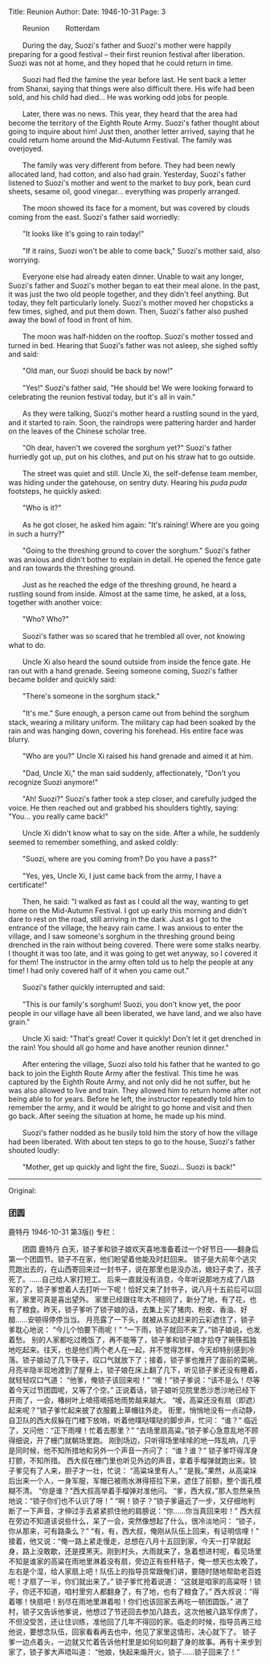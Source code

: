 Title: Reunion
Author:
Date: 1946-10-31
Page: 3

　　Reunion
　　Rotterdam

　　During the day, Suozi's father and Suozi's mother were happily preparing for a good festival – their first reunion festival after liberation. Suozi was not at home, and they hoped that he could return in time.

　　Suozi had fled the famine the year before last. He sent back a letter from Shanxi, saying that things were also difficult there. His wife had been sold, and his child had died... He was working odd jobs for people.

　　Later, there was no news. This year, they heard that the area had become the territory of the Eighth Route Army. Suozi's father thought about going to inquire about him! Just then, another letter arrived, saying that he could return home around the Mid-Autumn Festival. The family was overjoyed.

　　The family was very different from before. They had been newly allocated land, had cotton, and also had grain. Yesterday, Suozi's father listened to Suozi's mother and went to the market to buy pork, bean curd sheets, sesame oil, good vinegar... everything was properly arranged.

　　The moon showed its face for a moment, but was covered by clouds coming from the east. Suozi's father said worriedly:

　　"It looks like it's going to rain today!"

　　"If it rains, Suozi won't be able to come back," Suozi's mother said, also worrying.

　　Everyone else had already eaten dinner. Unable to wait any longer, Suozi's father and Suozi's mother began to eat their meal alone. In the past, it was just the two old people together, and they didn't feel anything. But today, they felt particularly lonely. Suozi's mother moved her chopsticks a few times, sighed, and put them down. Then, Suozi's father also pushed away the bowl of food in front of him.

　　The moon was half-hidden on the rooftop. Suozi's mother tossed and turned in bed. Hearing that Suozi's father was not asleep, she sighed softly and said:

　　"Old man, our Suozi should be back by now!"

　　"Yes!" Suozi's father said, "He should be! We were looking forward to celebrating the reunion festival today, but it's all in vain."

　　As they were talking, Suozi's mother heard a rustling sound in the yard, and it started to rain. Soon, the raindrops were pattering harder and harder on the leaves of the Chinese scholar tree.

　　"Oh dear, haven't we covered the sorghum yet?" Suozi's father hurriedly got up, put on his clothes, and put on his straw hat to go outside.

　　The street was quiet and still. Uncle Xi, the self-defense team member, was hiding under the gatehouse, on sentry duty. Hearing his *puda puda* footsteps, he quickly asked:

　　"Who is it?"

　　As he got closer, he asked him again: "It's raining! Where are you going in such a hurry?"

　　"Going to the threshing ground to cover the sorghum." Suozi's father was anxious and didn't bother to explain in detail. He opened the fence gate and ran towards the threshing ground.

　　Just as he reached the edge of the threshing ground, he heard a rustling sound from inside. Almost at the same time, he asked, at a loss, together with another voice:

　　"Who? Who?"

　　Suozi's father was so scared that he trembled all over, not knowing what to do.

　　Uncle Xi also heard the sound outside from inside the fence gate. He ran out with a hand grenade. Seeing someone coming, Suozi's father became bolder and quickly said:

　　"There's someone in the sorghum stack."

　　"It's me." Sure enough, a person came out from behind the sorghum stack, wearing a military uniform. The military cap had been soaked by the rain and was hanging down, covering his forehead. His entire face was blurry.

　　"Who are you?" Uncle Xi raised his hand grenade and aimed it at him.

　　"Dad, Uncle Xi," the man said suddenly, affectionately, "Don't you recognize Suozi anymore!"

　　"Ah! Suozi?" Suozi's father took a step closer, and carefully judged the voice. He then reached out and grabbed his shoulders tightly, saying: "You... you really came back!"

　　Uncle Xi didn't know what to say on the side. After a while, he suddenly seemed to remember something, and asked coldly:

　　"Suozi, where are you coming from? Do you have a pass?"

　　"Yes, yes, Uncle Xi, I just came back from the army, I have a certificate!"

　　Then, he said: "I walked as fast as I could all the way, wanting to get home on the Mid-Autumn Festival. I got up early this morning and didn't dare to rest on the road, still arriving in the dark. Just as I got to the entrance of the village, the heavy rain came. I was anxious to enter the village, and I saw someone's sorghum in the threshing ground being drenched in the rain without being covered. There were some stalks nearby. I thought it was too late, and it was going to get wet anyway, so I covered it for them! The instructor in the army often told us to help the people at any time! I had only covered half of it when you came out."

　　Suozi's father quickly interrupted and said:

　　"This is our family's sorghum! Suozi, you don't know yet, the poor people in our village have all been liberated, we have land, and we also have grain."

　　Uncle Xi said: "That's great! Cover it quickly! Don't let it get drenched in the rain! You should all go home and have another reunion dinner."

　　After entering the village, Suozi also told his father that he wanted to go back to join the Eighth Route Army after the festival. This time he was captured by the Eighth Route Army, and not only did he not suffer, but he was also allowed to live and train. They allowed him to return home after not being able to for years. Before he left, the instructor repeatedly told him to remember the army, and it would be alright to go home and visit and then go back. After seeing the situation at home, he made up his mind.

　　Suozi's father nodded as he busily told him the story of how the village had been liberated. With about ten steps to go to the house, Suozi's father shouted loudly:

　　"Mother, get up quickly and light the fire, Suozi... Suozi is back!"



<hr /> 

Original: 


### 团圆
鹿特丹
1946-10-31
第3版()
专栏：

　　团圆
    鹿特丹
    白天，锁子爹和锁子娘欢天喜地准备着过一个好节日——翻身后第一个团圆节。锁子不在家，他们盼望着他能及时赶回来。
    锁子是大前年个逃灾荒跑出去的，在山西寄回来过一封书子，说在那里也是没办法，媳妇子卖了，孩子死了。……自己给人家打短工。
    后来一直就没有消息，今年听说那地方成了八路军的了，锁子爹想着人去打听一下呢！恰好又来了封书子，说八月十五前后可以回家，家里可真是喜出望外。
    家里已经跟往年大不相同了，新分了地，有了花，也有了粮食。昨天，锁子爹听了锁子娘的话，去集上买了猪肉、粉皮、香油、好醋……安顿得停停当当。
    月亮露了一下头，就被从东边赶来的云彩遮住了，锁子爹耽心地说：
    “今儿个怕要下雨呢！”
    “一下雨，锁子就回不来了。”锁子娘说，也发着愁。
    别的人家都吃过晚饭了，再不能等了，锁子爹和锁子娘才拾夺了碗筷孤独地吃起来。往天，也是他们两个老人在一起，并不觉得怎样，今天却特别感到冷落。锁子娘动了几下筷子，叹口气就放下了；接着，锁子爹也推开了面前的菜碗。
    月亮半隐半现地渡到了屋脊上，锁子娘在床上翻了几下，听见锁子爹还没有睡着，就轻轻叹口气道：
    “他爹，俺锁子该回来啦！”
    “嗳！”锁子爹说：“该不是么！尽等着今天过节团圆呢，又等了个空。”
    正说着话，锁子娘听见院里悉沙悉沙地已经下开雨了，一会，椿树叶上嘀搭嘀搭地雨势越来越大。
    “嗳，高粱还没有扇（即遮）起来呢？”锁子爹忙起来披了衣服戴上草帽往外走。
    街里，悄悄地没有一点动静，自卫队的西大叔躲在门楼下放哨，听着他噗哒噗哒的脚步声，忙问：
    “谁？”
    临近了，又问他：“正下雨哩！忙着去那里？”
    “去场里扇高粱。”锁子爹心急意乱地不顾得细说，开了栅门就朝场里跑。
    刚到场边，只听得场里嗦嗦的地一阵乱响，几乎是同时候，他不知所措地和另外一个声音一齐问了：
    “谁？谁？”
    锁子爹吓得浑身打颤，不知所措。
    西大叔在栅门里也听见外边的声音，拿着手榴弹就跑出来。锁子爹见有了人来，胆子才一壮，忙说：
    “高粱垛里有人。”
    “是我。”果然，从高粱垛后出来一个人，一身军服，军帽已被雨水淋得搭拉下来，遮住了前额，整个面孔模糊不清。
    “你是谁？”西大叔高举着手榴弹对准他问。
    “爹，西大叔，”那人忽然亲热地说：“锁子你们也不认识了呀！”
    “啊！锁子？”锁子爹逼近了一步，又仔细地判断了一下声音，才伸过手去紧紧抓住他的肩膀说：“你……你当真回来啦！”
    西大叔在旁边不知道该说些什么，呆了一会，突然像想起了什么，很冷淡地问：
    “锁子，你从那来，可有路条么？”
    “有，有，西大叔，俺刚从队伍上回来，有证明信哩！”
    接着，他又说：“俺一路上紧走慢走，总想在八月十五回到家，今天一打早就起身，路上没敢歇，还是摸黑天。刚到村头，大雨就来了，急着想进村呢，看见场里不知是谁家的高粱在雨地里淋着没有扇，旁边正有些秆秸子，俺一想天也太晚了，左右是个湿，给人家扇上吧！队伍上的指导员常跟俺们讲，要随时随地帮助老百姓呢！才扇了一半，你们就出来了。”
    锁子爹忙抢着说道：
    “这就是咱家的高粱呀！锁子，你还不知道，咱村里穷人都翻身了，有了地，也有了粮食了。”
    西大叔说：“得着哪！快扇吧！别尽在雨地里淋着啦！你们也该回家去再吃一顿团圆饭。”
    进了村，锁子又告诉他爹说，他想过了节还回去参加八路去，这次他被八路军俘虏了，不但没受苦，还让住训练，准他回了几年不得回的家。临走的时候，指导员再三给他说，要想念队伍，回家看看再去也中，他见了家里这情形，决心就下了。
    锁子爹一边点着头，一边就又忙着告诉他村里是如何如何翻了身的故事。再有十来步到家了，锁子爹大声唔叫道：
    “他娘，快起来煽开火，锁子……锁子回来了！”
